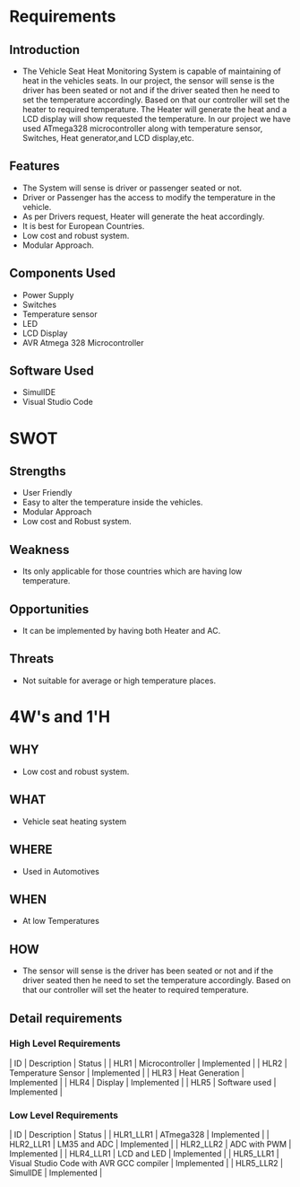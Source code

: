 # Requirements
## Introduction
* The Vehicle Seat Heat Monitoring System is capable of maintaining of heat in the vehicles seats. In our project, the sensor will sense is the driver has been seated or not and if the driver seated then he need to set the temperature accordingly. Based on that our controller will set the heater to required temperature. The Heater will generate the heat and a LCD display will show requested the temperature. In our project we have used ATmega328 microcontroller along with temperature sensor, Switches, Heat generator,and LCD display,etc.

## Features
* The System will sense is driver or passenger seated or not.
* Driver or Passenger has the access to modify the temperature in the vehicle.
* As per Drivers request, Heater will generate the heat accordingly.
* It is best for European Countries.
* Low cost and robust system.
* Modular Approach.
## Components Used
* Power Supply
* Switches
* Temperature sensor
* LED
* LCD Display
* AVR Atmega 328 Microcontroller
## Software Used
* SimulIDE
* Visual Studio Code
# SWOT
## Strengths
* User Friendly
* Easy to alter the temperature inside the vehicles.
* Modular Approach
* Low cost and Robust system.
## Weakness
* Its only applicable for those countries which are having low temperature.
## Opportunities
* It can be implemented by having both Heater and AC.
## Threats
* Not suitable for average or high temperature places.
# 4W's and 1'H
## WHY
* Low cost and robust system.
## WHAT
* Vehicle seat heating system
## WHERE
* Used in Automotives
## WHEN
* At low Temperatures
## HOW
* The sensor will sense is the driver has been seated or not and if the driver seated then he need to set the temperature accordingly. Based on that our controller will set the heater to required temperature.
## Detail requirements
### High Level Requirements
| ID | Description |	Status |
| HLR1 |	Microcontroller |      Implemented |
| HLR2 |	Temperature Sensor |	Implemented |
| HLR3 |	Heat Generation |	Implemented |
| HLR4 |	Display |	Implemented |
| HLR5 |	Software used |	Implemented |
### Low Level Requirements
| ID |     Description |	Status |
| HLR1_LLR1 |	ATmega328 |	Implemented |
| HLR2_LLR1 |	LM35 and ADC |	Implemented |
| HLR2_LLR2 |	ADC with PWM |	Implemented |
| HLR4_LLR1 |	LCD and LED |	Implemented |
| HLR5_LLR1 |	Visual Studio Code with AVR GCC compiler |	Implemented |
| HLR5_LLR2 |	SimulIDE |	Implemented |
